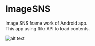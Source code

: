 # ImageSNS
Image SNS frame work of Android app.  
This app using flikr API to load contents.

![alt text](https://github.com/ishikota/ImageSNS/blob/master/demo.gif "Demo gif")
